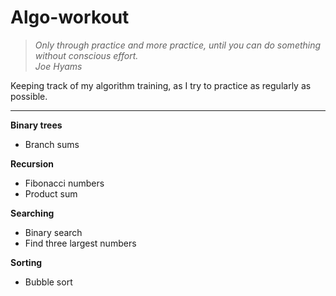 # Algo-workout

> *Only through practice and more practice, until you can do something without conscious effort.*  
> *Joe Hyams*

Keeping track of my algorithm training, as I try to practice as regularly as possible.
___

**Binary trees**
* Branch sums

**Recursion**
* Fibonacci numbers
* Product sum

**Searching**
* Binary search
* Find three largest numbers

**Sorting**
* Bubble sort
